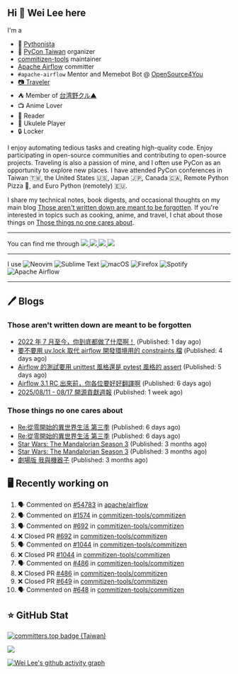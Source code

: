 ## Hi 👋 Wei Lee here

I'm a

* 🐍 [Pythonista](https://pycon-note.wei-lee.me/)
* 🐍 [PyCon Taiwan](https://tw.pycon.org/) organizer
* [commitizen-tools](https://github.com/commitizen-tools) maintainer
* [Apache Airflow](https://github.com/apache/airflow/) committer
* `#apache-airflow` Mentor and Memebot Bot @ [OpenSource4You](https://github.com/opensource4you/)
* [📷 Traveler](https://travlog.wei-lee.me/)
* ⛺ Member of [台湾野クル▲](https://twitter.com/Taiwannokuru)
* 📺 Anime Lover
* 📖 Reader
* 🎵 Ukulele Player
* 🔒 Locker

I enjoy automating tedious tasks and creating high-quality code. Enjoy participating in open-source communities and contributing to open-source projects. Traveling is also a passion of mine, and I often use PyCon as an opportunity to explore new places. I have attended PyCon conferences in Taiwan 🇹🇼, the United States 🇺🇸, Japan 🇯🇵, Canada 🇨🇦, Remote Python Pizza 🍕, and Euro Python (remotely) 🇪🇺.

I share my technical notes, book digests, and occasional thoughts on my main blog [Those aren't written down are meant to be forgotten](https://blog.wei-lee.me/). If you're interested in topics such as cooking, anime, and travel, I chat about those things on [Those things no one cares about](https://travlog.wei-lee.me/).


---

<p align="left">
You can find me through
  <a href="https://in.linkedin.com/in/clleew" target="blank">
    <img src="https://img.shields.io/badge/LinkedIn-0077B5?style=for-the-badge&logo=linkedin&logoColor=white" />
  </a>
  <a href="https://twitter.com/clleew" target="blank">
    <img src="https://img.shields.io/badge/Twitter-1DA1F2?style=for-the-badge&logo=twitter&logoColor=white" />
  </a>
  <a href="https://github.com/Lee-W/" target="blank">
    <img src="https://img.shields.io/badge/GitHub-100000?style=for-the-badge&logo=github&logoColor=white" />
  </a>
  <img src="https://img.shields.io/mastodon/follow/109323826846876448?domain=mtd.pythonasia.org" />
</p>

---

I use ![Neovim](https://img.shields.io/badge/NeoVim-%2357A143.svg?&style=for-the-badge&logo=neovim&logoColor=white) ![Sublime Text](https://img.shields.io/badge/sublime_text-%23575757.svg?style=for-the-badge&logo=sublime-text&logoColor=important) ![macOS](https://img.shields.io/badge/mac%20os-000000?style=for-the-badge&logo=macos&logoColor=F0F0F0) ![Firefox](https://img.shields.io/badge/Firefox-FF7139?style=for-the-badge&logo=Firefox-Browser&logoColor=white) ![Spotify](https://img.shields.io/badge/Spotify-1ED760?style=for-the-badge&logo=spotify&logoColor=white) ![Apache Airflow](https://img.shields.io/badge/Apache%20Airflow-017CEE?style=for-the-badge&logo=Apache%20Airflow&logoColor=white)

---


## 🖊️ Blogs

### Those aren't written down are meant to be forgotten

* [2022 年 7 月至今，你到底都做了什麼啊！](https://blog.wei-lee.me/posts/tech/2025/08/what-have-you-done-since-2022-07) (Published: 1 day ago)
* [要不要用 uv.lock 取代 airflow 開發環境用的 constraints 檔](https://blog.wei-lee.me/posts/tech/2025/08/replace-constraints-with-uv-lock-mechanisms-for-dev-env-freeze) (Published: 4 days ago)
* [Airflow 的測試要用 unittest 風格還是 pytest 風格的 assert](https://blog.wei-lee.me/posts/tech/2025/08/consistent-test-assertion-style-pytest-native-vs-unittest-style) (Published: 5 days ago)
* [Airflow 3.1 RC 出來前，你各位要好好翻譯啊](https://blog.wei-lee.me/posts/tech/2025/08/complete-i18n-locales-for-airflow-3-1-RC) (Published: 6 days ago)
* [2025/08/11 - 08/17 開源貢獻週報](https://blog.wei-lee.me/posts/tech/2025/08/2025-08-11-08-17-open-source-report) (Published: 1 week ago)

### Those things no one cares about
 
 * [Re:從零開始的異世界生活 第三季](https://travlog.wei-lee.me/posts/review/2025/08/star-wars-the-mandalorian-season-3) (Published: 6 days ago)
 * [Re:從零開始的異世界生活 第三季](https://travlog.wei-lee.me/posts/review/2025/08/star-wars-the-mandalorian-season-3) (Published: 6 days ago)
 * [Star Wars: The Mandalorian Season 3](https://travlog.wei-lee.me/posts/review/2025/05/star-wars-the-mandalorian-season-3) (Published: 3 months ago)
 * [Star Wars: The Mandalorian Season 3](https://travlog.wei-lee.me/posts/review/2025/05/star-wars-the-mandalorian-season-3) (Published: 3 months ago)
 * [劇場版 我與機器子](https://travlog.wei-lee.me/posts/review/2025/05/Boku-to-Roboko-Movie) (Published: 3 months ago)

## 🖥️ Recently working on

1. 🗣 Commented on [#54783](https://github.com/apache/airflow/pull/54783#issuecomment-3218047215) in [apache/airflow](https://github.com/apache/airflow)
2. 🗣 Commented on [#1574](https://github.com/commitizen-tools/commitizen/pull/1574#issuecomment-3218039058) in [commitizen-tools/commitizen](https://github.com/commitizen-tools/commitizen)
3. 🗣 Commented on [#692](https://github.com/commitizen-tools/commitizen/pull/692#issuecomment-3218037833) in [commitizen-tools/commitizen](https://github.com/commitizen-tools/commitizen)
4. ❌ Closed PR [#692](https://github.com/commitizen-tools/commitizen/pull/692) in [commitizen-tools/commitizen](https://github.com/commitizen-tools/commitizen)
5. 🗣 Commented on [#1044](https://github.com/commitizen-tools/commitizen/pull/1044#issuecomment-3218034856) in [commitizen-tools/commitizen](https://github.com/commitizen-tools/commitizen)
6. ❌ Closed PR [#1044](https://github.com/commitizen-tools/commitizen/pull/1044) in [commitizen-tools/commitizen](https://github.com/commitizen-tools/commitizen)
7. 🗣 Commented on [#486](https://github.com/commitizen-tools/commitizen/pull/486#issuecomment-3218034339) in [commitizen-tools/commitizen](https://github.com/commitizen-tools/commitizen)
8. ❌ Closed PR [#486](https://github.com/commitizen-tools/commitizen/pull/486) in [commitizen-tools/commitizen](https://github.com/commitizen-tools/commitizen)
9. ❌ Closed PR [#649](https://github.com/commitizen-tools/commitizen/pull/649) in [commitizen-tools/commitizen](https://github.com/commitizen-tools/commitizen)
10. 🗣 Commented on [#648](https://github.com/commitizen-tools/commitizen/pull/648#issuecomment-3218033794) in [commitizen-tools/commitizen](https://github.com/commitizen-tools/commitizen)


## ⭐ GitHub Stat

[![committers.top badge (Taiwan)](https://user-badge.committers.top/taiwan_public/Lee-W.svg)](https://user-badge.committers.top/taiwan_public/Lee-W)

[![](https://github-readme-stats.vercel.app/api?username=Lee-W&show_icons=true&hide_title=true&cache_seconds=86400)](https://github.com/anuraghazra/github-readme-stats)

[![Wei Lee's github activity graph](https://github-readme-activity-graph.vercel.app/graph?username=Lee-W&theme=dracula)](https://github.com/ashutosh00710/github-readme-activity-graph)
